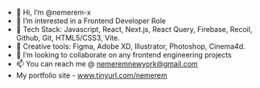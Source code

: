 - 👋 Hi, I’m @nemerem-x
- 👀 I’m interested in a Frontend Developer Role
- 🌱 Tech Stack: Javascript, React, Next.js, React Query, Firebase, Recoil, Github, Git, HTML5/CSS3, Vite.
- 🌱 Creative tools: Figma, Adobe XD, Illustrator, Photoshop, Cinema4d.
- 💞️ I’m looking to collaborate on any frontend engineering projects
- 📫 You can reach me @ nemeremnewyork@gmail.com
- My portfolio site - www.tinyurl.com/nemerem
